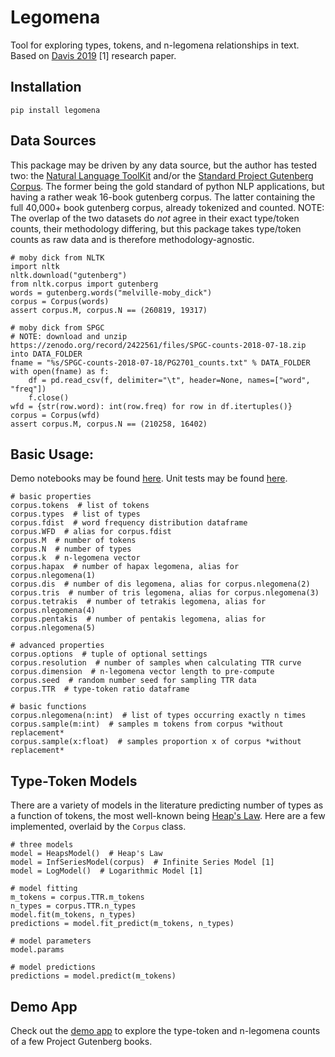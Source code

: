 # Legomena

Tool for exploring types, tokens, and n-legomena relationships in text. Based on [Davis 2019](https://arxiv.org/pdf/1901.00521.pdf) [1] research paper.

## Installation

```
pip install legomena
```

## Data Sources

This package may be driven by any data source, but the author has tested two: the [Natural Language ToolKit](https://www.nltk.org/) and/or the [Standard Project Gutenberg Corpus](https://arxiv.org/abs/1812.08092). The former being the gold standard of python NLP applications, but having a rather weak 16-book gutenberg corpus. The latter containing the full 40,000+ book gutenberg corpus, already tokenized and counted. NOTE: The overlap of the two datasets do _not_ agree in their exact type/token counts, their methodology differing, but this package takes type/token counts as raw data and is therefore methodology-agnostic.

```
# moby dick from NLTK
import nltk
nltk.download("gutenberg")
from nltk.corpus import gutenberg
words = gutenberg.words("melville-moby_dick")
corpus = Corpus(words)
assert corpus.M, corpus.N == (260819, 19317)

# moby dick from SPGC
# NOTE: download and unzip https://zenodo.org/record/2422561/files/SPGC-counts-2018-07-18.zip into DATA_FOLDER
fname = "%s/SPGC-counts-2018-07-18/PG2701_counts.txt" % DATA_FOLDER
with open(fname) as f:
    df = pd.read_csv(f, delimiter="\t", header=None, names=["word", "freq"])
    f.close()
wfd = {str(row.word): int(row.freq) for row in df.itertuples()}
corpus = Corpus(wfd)
assert corpus.M, corpus.N == (210258, 16402)
```

## Basic Usage:

Demo notebooks may be found [here](https://github.com/VictorDavis/legomena/tree/master/notebooks). Unit tests may be found [here](https://github.com/VictorDavis/legomena/blob/master/test_legomena.py).

```
# basic properties
corpus.tokens  # list of tokens
corpus.types  # list of types
corpus.fdist  # word frequency distribution dataframe
corpus.WFD  # alias for corpus.fdist
corpus.M  # number of tokens
corpus.N  # number of types
corpus.k  # n-legomena vector
corpus.hapax  # number of hapax legomena, alias for corpus.nlegomena(1)
corpus.dis  # number of dis legomena, alias for corpus.nlegomena(2)
corpus.tris  # number of tris legomena, alias for corpus.nlegomena(3)
corpus.tetrakis  # number of tetrakis legomena, alias for corpus.nlegomena(4)
corpus.pentakis  # number of pentakis legomena, alias for corpus.nlegomena(5)

# advanced properties
corpus.options  # tuple of optional settings
corpus.resolution  # number of samples when calculating TTR curve
corpus.dimension  # n-legomena vector length to pre-compute
corpus.seed  # random number seed for sampling TTR data
corpus.TTR  # type-token ratio dataframe

# basic functions
corpus.nlegomena(n:int)  # list of types occurring exactly n times
corpus.sample(m:int)  # samples m tokens from corpus *without replacement*
corpus.sample(x:float)  # samples proportion x of corpus *without replacement*
```

## Type-Token Models

There are a variety of models in the literature predicting number of types as a function of tokens, the most well-known being [Heap's Law](https://en.wikipedia.org/wiki/Heaps%27_law). Here are a few implemented, overlaid by the `Corpus` class.

```
# three models
model = HeapsModel()  # Heap's Law
model = InfSeriesModel(corpus)  # Infinite Series Model [1]
model = LogModel()  # Logarithmic Model [1]

# model fitting
m_tokens = corpus.TTR.m_tokens
n_types = corpus.TTR.n_types
model.fit(m_tokens, n_types)
predictions = model.fit_predict(m_tokens, n_types)

# model parameters
model.params

# model predictions
predictions = model.predict(m_tokens)
```

## Demo App

Check out the [demo app](http://legomena.herokuapp.com/) to explore the type-token and n-legomena counts of a few Project Gutenberg books.
